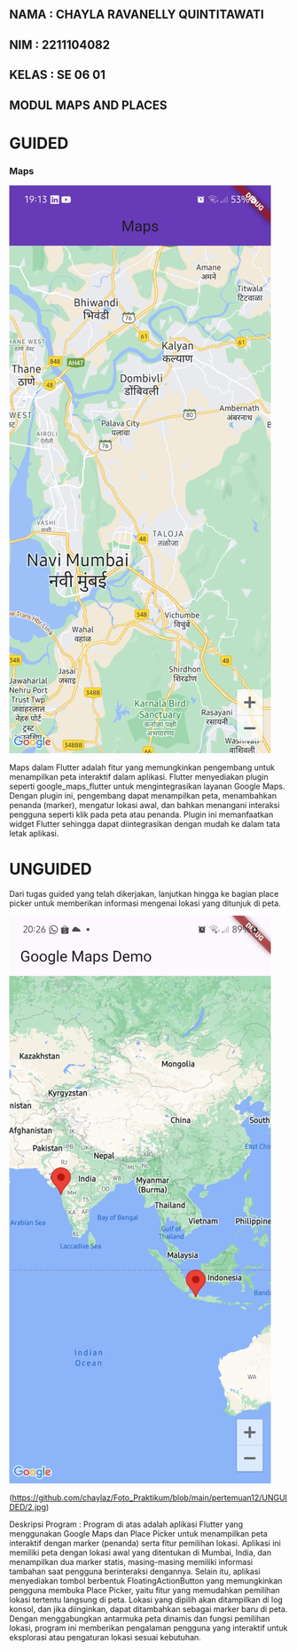 ## NAMA : CHAYLA RAVANELLY QUINTITAWATI 
## NIM : 2211104082
## KELAS : SE 06 01

## MODUL MAPS AND PLACES

# GUIDED
### Maps

![image alt ](<https://github.com/chaylaz/PPB_ChaylaRavanellyQuintitawati_2211104082_SE0601/blob/main/12_Maps_And_Places/GUIDED/praktikum_12/lib/Hasil%20Running/1.jpg>)

Maps dalam Flutter adalah fitur yang memungkinkan pengembang untuk menampilkan peta interaktif dalam aplikasi. Flutter menyediakan plugin seperti google_maps_flutter untuk mengintegrasikan layanan Google Maps. Dengan plugin ini, pengembang dapat menampilkan peta, menambahkan penanda (marker), mengatur lokasi awal, dan bahkan menangani interaksi pengguna seperti klik pada peta atau penanda. Plugin ini memanfaatkan widget Flutter sehingga dapat diintegrasikan dengan mudah ke dalam tata letak aplikasi.

# UNGUIDED 
Dari tugas guided yang telah dikerjakan, lanjutkan hingga ke bagian place picker untuk 
memberikan informasi mengenai lokasi yang ditunjuk di peta.

![image alt ](<https://github.com/chaylaz/Foto_Praktikum/blob/main/pertemuan12/UNGUIDED/1.jpg>)

(<https://github.com/chaylaz/Foto_Praktikum/blob/main/pertemuan12/UNGUIDED/2.jpg>)

Deskripsi Program : 
Program di atas adalah aplikasi Flutter yang menggunakan Google Maps dan Place Picker untuk menampilkan peta interaktif dengan marker (penanda) serta fitur pemilihan lokasi. Aplikasi ini memiliki peta dengan lokasi awal yang ditentukan di Mumbai, India, dan menampilkan dua marker statis, masing-masing memiliki informasi tambahan saat pengguna berinteraksi dengannya. Selain itu, aplikasi menyediakan tombol berbentuk FloatingActionButton yang memungkinkan pengguna membuka Place Picker, yaitu fitur yang memudahkan pemilihan lokasi tertentu langsung di peta. Lokasi yang dipilih akan ditampilkan di log konsol, dan jika diinginkan, dapat ditambahkan sebagai marker baru di peta. Dengan menggabungkan antarmuka peta dinamis dan fungsi pemilihan lokasi, program ini memberikan pengalaman pengguna yang interaktif untuk eksplorasi atau pengaturan lokasi sesuai kebutuhan.






